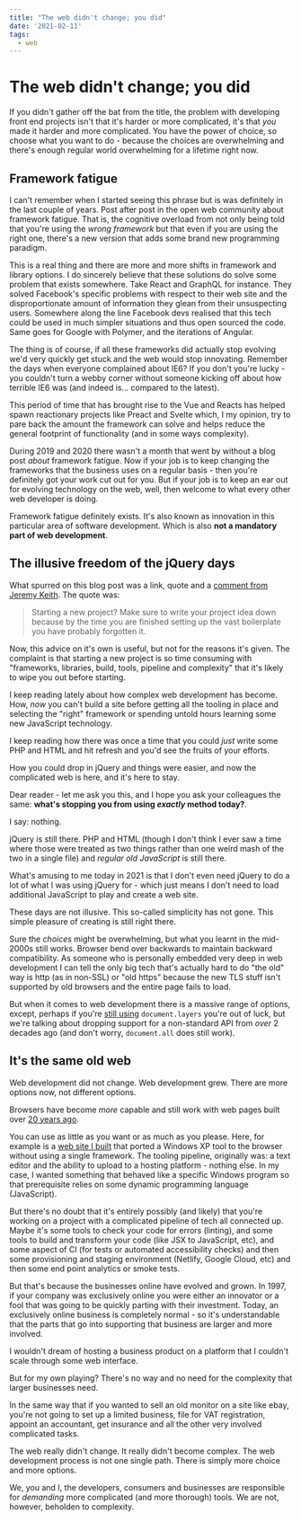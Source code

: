 ```yaml
---
title: "The web didn't change; you did"
date: '2021-02-11'
tags:
  - web
---
```


# The web didn't change; you did

If you didn't gather off the bat from the title, the problem with developing front end projects isn't that it's harder or more complicated, it's that *you* made it harder and more complicated. You have the power of choice, so choose what you want to do - because the choices are overwhelming and there's enough regular world overwhelming for a lifetime right now.

<!--more-->

## Framework fatigue

I can't remember when I started seeing this phrase but is was definitely in the last couple of years. Post after post in the open web community about framework fatigue. That is, the cognitive overload from not only being told that you're using the _wrong framework_ but that even if you are using the right one, there's a new version that adds some brand new programming paradigm.

This is a real thing and there are more and more shifts in framework and library options. I do sincerely believe that these solutions do solve some problem that exists somewhere. Take React and GraphQL for instance. They solved Facebook's specific problems with respect to their web site and the disproportionate amount of information they glean from their unsuspecting users. Somewhere along the line Facebook devs realised that this tech could be used in much simpler situations and thus open sourced the code. Same goes for Google with Polymer, and the iterations of Angular.

The thing is of course, if all these frameworks did actually stop evolving we'd very quickly get stuck and the web would stop innovating. Remember the days when everyone complained about IE6? If you don't you're lucky - you couldn't turn a webby corner without someone kicking off about how terrible IE6 was (and indeed is… compared to the latest).

This period of time that has brought rise to the Vue and Reacts has helped spawn reactionary projects like Preact and Svelte which, I my opinion, try to pare back the amount the framework can solve and helps reduce the general footprint of functionality (and in some ways complexity).

During 2019 and 2020 there wasn't a month that went by without a blog post _about_ framework fatigue. Now if your job is to keep changing the frameworks that the business uses on a regular basis - then you're definitely got your work cut out for you. But if your job is to keep an ear out for evolving technology on the web, well, then welcome to what every other web developer is doing.

Framework fatigue definitely exists. It's also known as innovation in this particular area of software development. Which is also **not a mandatory part of web development**.

## The illusive freedom of the jQuery days

What spurred on this blog post was a link, quote and a [comment from Jeremy Keith](https://adactio.com/links/17804). The quote was:

> Starting a new project? Make sure to write your project idea down because by the time you are finished setting up the vast boilerplate you have probably forgotten it.

Now, this advice on it's own is useful, but not for the reasons it's given. The complaint is that starting a new project is so time consuming with "frameworks, libraries, build, tools, pipeline and complexity" that it's likely to wipe you out before starting.

I keep reading lately about how complex web development has become. How, _now_ you can't build a site before getting all the tooling in place and selecting the "right" framework or spending untold hours learning some new JavaScript technology.

I keep reading how there was once a time that you could _just_ write some PHP and HTML and hit refresh and you'd see the fruits of your efforts.

How you could drop in jQuery and things were easier, and now the complicated web is here, and it's here to stay.

Dear reader - let me ask you this, and I hope you ask your colleagues the same: **what's stopping you from using _exactly_ method today?**.

I say: nothing.

jQuery is still there. PHP and HTML (though I don't think I ever saw a time where those were treated as two things rather than one weird mash of the two in a single file) and _regular old JavaScript_ is still there.

What's amusing to me today in 2021 is that I don't even need jQuery to do a lot of what I was using jQuery for - which just means I don't need to load additional JavaScript to play and create a web site.

These days are not illusive. This so-called simplicity has not gone. This simple pleasure of creating is still right there.

Sure the _choices_ might be overwhelming, but what you learnt in the mid-2000s still works. Browser bend over backwards to maintain backward compatibility. As someone who is personally embedded very deep in web development I can tell the only big tech that's actually hard to do "the old" way is http (as in non-SSL) or "old https" because the new TLS stuff isn't supported by old browsers and the entire page fails to load.

But when it comes to web development there is a massive range of options, except, perhaps if you're [still using](http://www.stopbadtherapy.com/standards.shtml#new) `document.layers` you're out of luck, but we're talking about dropping support for a non-standard API from _over_ 2 decades ago (and don't worry, `document.all` does still work).

## It's the same old web

Web development did not change. Web development grew. There are more options now, not different options.

Browsers have become _more_ capable and still work with web pages built over [20 years ago](http://info.cern.ch/).

You can use as little as you want or as much as you please. Here, for example is a [web site I built](https://zx.remysharp.com/audio/#src=MjM3LDE3MCwwLDEwLDIzNywxNDMsMCwwLDE3MywxMjAsMCwxNzMsMTAxLDAsMTczLDg1LDAsMTczLDcxLDAsMTczLDE1LDEsMTczLDIyOCwwLDE3MywxOTEsMCwxNzMsMTYxLDAsMTczLDEzNSwwLDE3MywxMTQsMCwxNzMsMTcwLDAsMTczLDE0MywwLDE3MywxMjAsMCwxNzMsMTAxLDAsMTczLDg1LDAsMTczLDcxLDAsMTczLDE1LDEsMTczLDIyOCwwLDE3MywxOTEsMCwxNzMsMTYxLDAsMTczLDEzNSwwLDE3MywxMTQsMCwxNzMsOTUsMCwxNzMsODAsMCwyMDgsMzI=) that ported a Windows XP tool to the browser without using a single framework. The tooling pipeline, originally was: a text editor and the ability to upload to a hosting platform - nothing else. In my case, I wanted something that behaved like a specific Windows program so that prerequisite relies on some dynamic programming language (JavaScript).

But there's no doubt that it's entirely possibly (and likely) that you're working on a project with a complicated pipeline of tech all connected up. Maybe it's some tools to check your code for errors (linting), and some tools to build and transform your code (like JSX to JavaScript, etc), and some aspect of CI (for tests or automated accessibility checks) and then some provisioning and staging environment (Netlify, Google Cloud, etc) and then some end point analytics or smoke tests.

But that's because the businesses online have evolved and grown. In 1997, if your company was exclusively online you were either an innovator or a fool that was going to be quickly parting with their investment. Today, an exclusively online business is completely normal - so it's understandable that the parts that go into supporting that business are larger and more involved.

I wouldn't dream of hosting a business product on a platform that I couldn't scale through some web interface.

But for my own playing? There's no way and no need for the complexity that larger businesses need.

In the same way that if you wanted to sell an old monitor on a site like ebay, you're not going to set up a limited business, file for VAT registration, appoint an accountant, get insurance and all the other very involved complicated tasks.

The web really didn't change. It really didn't become complex. The web development process is not one single path. There is simply more choice and more options.

We, you and I, the developers, consumers and businesses are responsible for *demanding* more complicated (and more thorough) tools. We are not, however, beholden to complexity.
